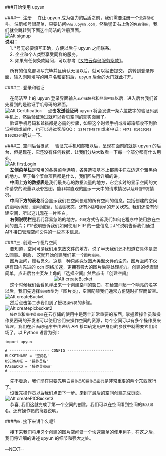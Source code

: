 ###开始使用 upyun

####一. 注册
&nbsp;&nbsp;&nbsp;&nbsp;在让 upyun 成为强力的后盾之前，我们需要注册一个```云存储帐号```。 注册帐号很简单，只要访问```www.upyun.com```，然后猛击右上角的```免费使用```，我们就会跳转到下面这个简洁的注册页面。  
 ![Alt signup](http://upyun-blog-pic.b0.upaiyun.com/upyunBlog/signup.png)    
 **说明：**    
 &nbsp;&nbsp;&nbsp;&nbsp;1. *号无必要填写正确，方便以后与 upyun 之间联系。    
 &nbsp;&nbsp;&nbsp;&nbsp;2. 企业和个人类型享受同样的服务。    
 &nbsp;&nbsp;&nbsp;&nbsp;3. 如果有任何条款疑问，可以参考【[又拍云存储服务条款](https://www.upyun.com/tos.html)】。
 
&nbsp;&nbsp;&nbsp;&nbsp;所有的信息都填写完毕并且确认无误以后，就可以猛击提交。 跳转到登录界面，输入刚刚填写的用户名和密码后，upyun 后台的大门就此打开。    
 
####二. 登录和验证    

&nbsp;&nbsp;&nbsp;&nbsp;在简洁至上的 upyun 登录界面输入```云存储帐号```和```登录密码```以后，进入后台我们首先看到的是验证手机号码的界面。    
![Alt Certification](http://upyun-blog-pic.b0.upaiyun.com/upyunBlog/certification.png)
 &nbsp;&nbsp;&nbsp;&nbsp;点击**发送验证码** upyun 将会发送一条六位数字的验证码到手机上，然后验证通过就可以看见空间的真实面目了。    
 &nbsp;&nbsp;&nbsp;&nbsp;验证手机号码和邮箱都是必需的步骤，如果这个时候手机或者邮箱都收不到验证短信或邮件，也可以通过客服QQ： ```1346754578``` 或者电话：```0571-81020203 81020204```确认一下。

####三. 空间后台概览
&nbsp;&nbsp;&nbsp;&nbsp;验证完手机和邮箱以后，呈现在面前的就是 upyun 的后台，但是现在，它还没有任何数据，让我们分块大致看一下每一个部分都有什么用处。    
![Alt firstLogin](http://upyun-blog-pic.b0.upaiyun.com/upyunBlog/firstLogin.png)    
&nbsp;&nbsp;&nbsp;&nbsp;**左侧菜单栏**是常用的各类菜单选项，各类选项基本上都集中在左边这个雅黑色的地方。至于每个菜单项目都是什么，我们回头再详细的讲。     
&nbsp;&nbsp;&nbsp;&nbsp;**中间上方的数据表**是我们最关心的数据流量的地方，它会实时的显示空间的文件请求的流量以及带宽图。能非常直观的显示一天中的请求情况以及```峰值带宽```情况。    
&nbsp;&nbsp;&nbsp;&nbsp;**中间下方的表格**将会显示我们在空间创建的所有空间的信息，包括创建的空间的```空间的类型```，```空间的配额```，```防盗链```状态，还有```外链```和```表单```的开关状态。我们还没有创建空间，所以这儿现在一片空白。    
&nbsp;&nbsp;&nbsp;&nbsp;**右侧说明栏**是我们容易忽略的地方。```外链```方式告诉我们如何在程序中使用放在空间的图片；```FTP```说明告诉我们如何使用 FTP 的一些信息；```API```说明告诉我们通过 API 接口管理空间文件的一些基本信息。

####三. 创建一个图片空间    
&nbsp;&nbsp;&nbsp;&nbsp;要知道，空间可是我们用来放文件的地方，说了半天我们还不知道它具体是怎么回事。别急， 这就开始创建我们第一个```图片空间```。    
&nbsp;&nbsp;&nbsp;&nbsp;图片空间，顾名思义，这是一种只能存放图片类型文件的空间。图片空间不仅拥有国内先进的 cdn 网络加速，更拥有强大的图片后期处理能力。创建的步骤很简单，点击后台主页左上角的『选择空间』然后点击『创建空间』     
&nbsp;&nbsp;&nbsp;&nbsp;&nbsp;&nbsp;&nbsp;&nbsp;&nbsp;&nbsp;&nbsp;&nbsp;&nbsp;&nbsp;&nbsp;&nbsp;&nbsp;&nbsp;&nbsp;&nbsp;&nbsp;&nbsp;&nbsp;&nbsp;&nbsp;&nbsp;&nbsp;&nbsp;&nbsp;&nbsp;&nbsp;&nbsp;&nbsp;&nbsp;&nbsp;&nbsp;&nbsp;&nbsp;&nbsp;&nbsp;![Alt createBucket](http://upyun-blog-pic.b0.upaiyun.com/upyunBlog/createBucket.png)    
&nbsp;&nbsp;&nbsp;&nbsp;这个时候我们会看见弹出来一个创建空间的窗口，在给空间起一个响亮的名字以后，我们先选择```空间类型```为『图片类』，空间配额我们通常方便随时扩容而留空。    
![Alt createBucket](http://upyun-blog-pic.b0.upaiyun.com/upyunBlog/createPICBucket.png)    
&nbsp;&nbsp;&nbsp;&nbsp;然后点击第二步我们到了授权```操作员```的步骤。    
![Alt createpicbucket2](http://upyun-blog-pic.b0.upaiyun.com/upyunBlog/createPICBucket2.png)    
&nbsp;&nbsp;&nbsp;&nbsp;```操作员```和```操作员密码```在云存储的使用中是两个非常重要的东西，掌握着操作员和操作员密码的开发者可以使用它们来操作空间的资源，每个空间可以有多个操作员来管理。我们在后面的程序中传递给 API 接口确定用户身份的参数中就需要它们出场了，以 Python 语言为例： 
   
	import upyun  
	      
	# ------------------ CONFIG ---------------------    
	BUCKETNAME = '空间名'    
	USERNAME = '操作员名'    
	PASSWORD = '操作员密码'    
	# -----------------------------------------------    
	
&nbsp;&nbsp;&nbsp;&nbsp;先不着急，我们现在只要先明白```操作员```和```操作员密码```是非常重要的两个东西就行了。    
&nbsp;&nbsp;&nbsp;&nbsp;设置完操作员以后我们点击下一步。来到了最后的空间创建完成页面。    
![Alt createPICBucket3](http://upyun-blog-pic.b0.upaiyun.com/upyunBlog/createPICBucket3.png)    
&nbsp;&nbsp;&nbsp;&nbsp;恭喜, 我们这就完成了第一个空间的创建。我们可以在空间看到空间的```默认域名```。还有操作员的简要说明。

####四. 接下来讲什么呢?

&nbsp;&nbsp;&nbsp;&nbsp;接下来我们将用这个创建的图片空间做一个快速简单的使用例子，在这之后，我们将详细的讲述 upyun 的细节和强大之处。    
<br />
--NEXT--